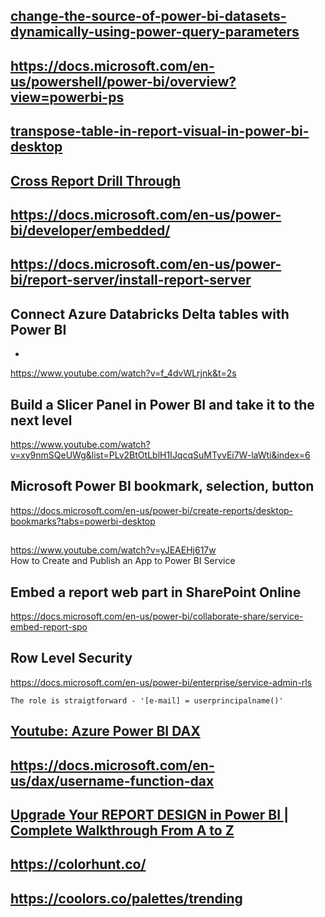 ## [change-the-source-of-power-bi-datasets-dynamically-using-power-query-parameters](https://radacad.com/change-the-source-of-power-bi-datasets-dynamically-using-power-query-parameters)


## https://docs.microsoft.com/en-us/powershell/power-bi/overview?view=powerbi-ps


## [transpose-table-in-report-visual-in-power-bi-desktop](https://stackoverflow.com/questions/44053408/transpose-table-in-report-visual-in-power-bi-desktop)

## [Cross Report Drill Through](https://docs.microsoft.com/en-us/power-bi/create-reports/desktop-cross-report-drill-through?tabs=powerbi-desktop)

## https://docs.microsoft.com/en-us/power-bi/developer/embedded/

## https://docs.microsoft.com/en-us/power-bi/report-server/install-report-server


## Connect Azure Databricks Delta tables with Power BI  
- 
https://www.youtube.com/watch?v=f_4dvWLrjnk&t=2s


## Build a Slicer Panel in Power BI and take it to the next level
https://www.youtube.com/watch?v=xy9nmSQeUWg&list=PLv2BtOtLblH1IJqcqSuMTyvEi7W-laWti&index=6

## Microsoft Power BI bookmark, selection, button
https://docs.microsoft.com/en-us/power-bi/create-reports/desktop-bookmarks?tabs=powerbi-desktop

## 
https://www.youtube.com/watch?v=yJEAEHj617w   
How to Create and Publish an App to Power BI Service  


## Embed a report web part in SharePoint Online
https://docs.microsoft.com/en-us/power-bi/collaborate-share/service-embed-report-spo

## Row Level Security   
https://docs.microsoft.com/en-us/power-bi/enterprise/service-admin-rls  

```
The role is straigtforward - '[e-mail] = userprincipalname()'
```

## [Youtube: Azure Power BI DAX](https://www.youtube.com/watch?v=QJw4HkagVWc)
## https://docs.microsoft.com/en-us/dax/username-function-dax


## [Upgrade Your REPORT DESIGN in Power BI | Complete Walkthrough From A to Z](https://www.youtube.com/watch?v=Lfzu74XDyco&t=4s)

## https://colorhunt.co/

## https://coolors.co/palettes/trending  

